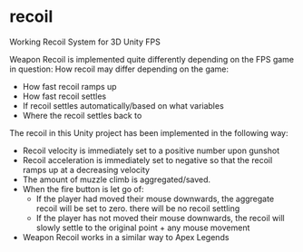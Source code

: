 # recoil
Working Recoil System for 3D Unity FPS

Weapon Recoil is implemented quite differently depending on the FPS game in question:
How recoil may differ depending on the game:
- How fast recoil ramps up 
- How fast recoil settles
- If recoil settles automatically/based on what variables
- Where the recoil settles back to 

The recoil in this Unity project has been implemented in the following way:
- Recoil velocity is immediately set to a positive number upon gunshot
- Recoil acceleration is immediately set to negative so that the recoil ramps up at a decreasing velocity
- The amount of muzzle climb is aggregated/saved.
- When the fire button is let go of:
  - If the player had moved their mouse downwards, the aggregate recoil will be set to zero. there will be no recoil settling
  - If the player has not moved their mouse downwards, the recoil will slowly settle to the original point + any mouse movement
- Weapon Recoil works in a similar way to Apex Legends
